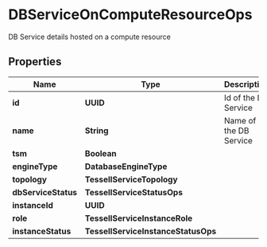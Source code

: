 

# DBServiceOnComputeResourceOps

DB Service details hosted on a compute resource

## Properties

Name | Type | Description | Notes
------------ | ------------- | ------------- | -------------
**id** | **UUID** | Id of the DB Service |  [optional]
**name** | **String** | Name of the DB Service |  [optional]
**tsm** | **Boolean** |  |  [optional]
**engineType** | **DatabaseEngineType** |  |  [optional]
**topology** | **TessellServiceTopology** |  |  [optional]
**dbServiceStatus** | **TessellServiceStatusOps** |  |  [optional]
**instanceId** | **UUID** |  |  [optional]
**role** | **TessellServiceInstanceRole** |  |  [optional]
**instanceStatus** | **TessellServiceInstanceStatusOps** |  |  [optional]




